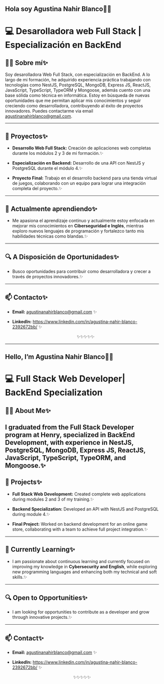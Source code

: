 ## Hola soy Agustina Nahir Blanco👋✨

# 💻 Desarolladora web Full Stack | Especialización en BackEnd 

## 👩‍💻 Sobre mí✨

Soy desarolladora Web Full Stack, con especialización en BackEnd. A lo largo de mi formación, he adquirido experiencia práctica trabajando con tecnologías como NestJS, PostgreSQL, MongoDB, Express JS, ReactJS, JavaScript, TypeScript, TypeORM y Mongoose, además cuento con una base sólida como técnica en informática.
Estoy en búsqueda de nuevas oportunidades que me permitan aplicar mis conocimientos y seguir creciendo como desarrolladora, contribuyendo al éxito de proyectos innovadores. Puedes contactarme via email agustinanahirblanco@gmail.com.


--- 

## 🚀 Proyectos✨

- **Desarrollo Web Full Stack:** Creación de aplicaciones web completas durante los módulos 2 y 3 de mi formación.✨

- **Especialización en Backend:** Desarrollo de una API con NestJS y PostgreSQL durante el módulo 4.✨

- **Proyecto Final:** Trabajo en el desarrollo backend para una tienda virtual de juegos, colaborando con un equipo para lograr una integración completa del proyecto.✨

---

## 🌱 Actualmente aprendiendo✨

- Me apasiona el aprendizaje continuo y actualmente estoy enfocada en mejorar mis conocimientos en **Ciberseguridad e Inglés**, mientras exploro nuevos lenguajes de programación y fortalezco tanto mis habilidades técnicas como blandas.✨

---

## 🔍 A Disposición de Oportunidades✨

- Busco oportunidades para contribuir como desarrolladora y crecer a través de proyectos innovadores.✨

---

## 📫 Contacto✨

- **Email:** agustinanahirblanco@gmail.com ✨

- **LinkedIn:** https://www.linkedin.com/in/agustina-nahir-blanco-2392672bb/ ✨

  <div align="center">✨✨✨✨✨ </div>
  
--- 

## Hello, I’m Agustina Nahir Blanco👋✨

# 💻 Full Stack Web Developer| BackEnd Specialization 

## 👩‍💻 About Me✨

I graduated from the Full Stack Developer program at Henry, specialized in BackEnd Development, with experience in NestJS, PostgreSQL, MongoDB, Express JS, ReactJS, JavaScript, TypeScript, TypeORM, and Mongoose.✨
---

## 🚀 Projects✨

- **Full Stack Web Development:** Created complete web applications during modules 2 and 3 of my training.✨

- **Backend Specialization:** Developed an API with NestJS and PostgreSQL during module 4.✨

- **Final Project:** Worked on backend development for an online game store, collaborating with a team to achieve full project integration.✨

---

## 🌱 Currently Learning✨

- I am passionate about continuous learning and currently focused on improving my knowledge in **Cybersecurity and English**, while exploring new programming languages and enhancing both my technical and soft skills.✨

---

## 🔍 Open to Opportunities✨

- I am looking for opportunities to contribute as a developer and grow through innovative projects.✨

---

## 📫 Contact✨

- **Email:** agustinanahirblanco@gmail.com ✨

- **LinkedIn:** https://www.linkedin.com/in/agustina-nahir-blanco-2392672bb/ ✨
  
<div align="center">✨✨✨✨✨ </div>

